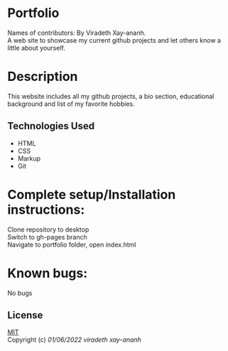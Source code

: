 # Portfolio

Names of contributors: By Viradeth Xay-ananh.  
A web site to showcase my current github projects and let others know a little about yourself. 

# Description 
This website includes all my github projects, a bio section, educational background and list of my favorite hobbies. 

## Technologies Used
* HTML
* CSS
* Markup
* Git

# Complete setup/Installation instructions:
Clone repository to desktop  
Switch to gh-pages branch  
Navigate to portfolio folder, open index.html  

# Known bugs: 
No bugs 

## License

[MIT](https://opensource.org/licenses/MIT)  
Copyright (c) _01/06/2022_ _viradeth xay-ananh_